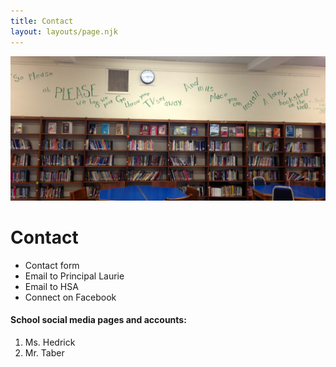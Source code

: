 ```yaml
---
title: Contact
layout: layouts/page.njk
---
```

![library image](assets/images/childs_library_wall.jpeg)

# Contact

- Contact form
- Email to Principal Laurie
- Email to HSA
- Connect on Facebook

#### School social media pages and accounts:
 1. Ms. Hedrick
 2. Mr. Taber
